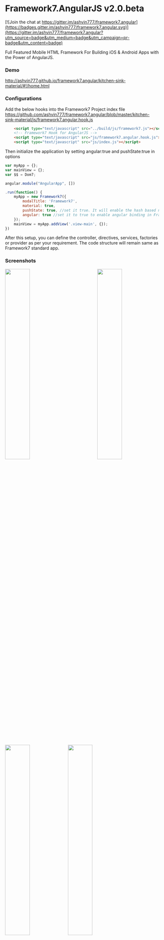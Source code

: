 Framework7.AngularJS v2.0.beta
==========

[![Join the chat at https://gitter.im/ashvin777/framework7.angular](https://badges.gitter.im/ashvin777/framework7.angular.svg)](https://gitter.im/ashvin777/framework7.angular?utm_source=badge&utm_medium=badge&utm_campaign=pr-badge&utm_content=badge)

Full Featured Mobile HTML Framework For Building iOS & Android Apps with the Power of AngularJS.

### Demo
http://ashvin777.github.io/framework7.angular/kitchen-sink-material/#!/home.html

### Configurations

Add the below hooks into the Framework7 Project index file
https://github.com/ashvin777/framework7.angular/blob/master/kitchen-sink-material/js/framework7.angular.hook.js

```html
	<script type="text/javascript" src="../build/js/framework7.js"></script>
    <!-- Framework7 Hook for AngularJS -->
    <script type="text/javascript" src="js/framework7.angular.hook.js"></script>
    <script type="text/javascript" src="js/index.js"></script>
```

Then initialize the application by setting angular:true and pushState:true in options

```javascript
var myApp = {};
var mainView = {};
var $$ = Dom7;

angular.module("AngularApp", [])

.run(function() {
    myApp = new Framework7({
        modalTitle: 'Framework7',
        material: true,
        pushState: true, //set it true. It will enable the hash based navigation
        angular: true //set it to true to enable angular binding in Framework pages
    });
    mainView = myApp.addView('.view-main', {});
})
```
After this setup, you can define the controller, directives, services, factories or provider as per your requirement. The code structure will remain same as Framework7 standard app.

### Screenshots

<img src="https://github.com/ashvin777/framework7.angular/blob/master/screenshots/Simulator%20Screen%20Shot%2030%20Jun%202016%203.00.46%20pm.png" width="40%"/>

<img src="https://github.com/ashvin777/framework7.angular/blob/master/screenshots/Simulator%20Screen%20Shot%2030%20Jun%202016%203.00.51%20pm.png" width="40%" align="right"/>

<img src="https://github.com/ashvin777/framework7.angular/blob/master/screenshots/Simulator%20Screen%20Shot%2030%20Jun%202016%203.01.20%20pm.png" width="40%"/>

<img src="https://github.com/ashvin777/framework7.angular/blob/master/screenshots/Simulator%20Screen%20Shot%2030%20Jun%202016%203.01.58%20pm.png" width="40%"/>

<img src="https://github.com/ashvin777/framework7.angular/blob/master/screenshots/Simulator%20Screen%20Shot%2030%20Jun%202016%203.02.35%20pm.png" width="40%"/>

### Routing - WIP

For now use Framework7 default router http://framework7.io/docs/router-api.html

### Controller

Controller can be directly assgined to the template root element. By doing so while the Framework7 will initialize the page then AngularJS hooks compiler will compile the template and bind the data based on the scrope of the controller.

So you html template should look like this

```html
<div data-page="calendar" class="page" ng-controller="CalendarCtrl">
	...
    ...
</div>
```

### Framework7 Template

The templates of side panels, popover, modals etc, wrap them in a element directive and add that directive in html. Like below

**Side Panel**

```html
<body ng-controller="RootCtrl"  ng-cloak >
    ...
    <panel-left></panel-left>
    <panel-right></panel-right>
    ...
</body>
```

**Directive**

```javascript
app.directive("panelLeft", function() {
    return {
        templateUrl: "panel-left.html"
    }
});

app.directive("panelRight", function() {
    return {
        templateUrl: "panel-right.html"
    }
});
```

And defind a controller in the root element of the panels template and use it as required.

### Using Framework7 Components

Framework7 components can be used as it is. Inside the controller those can be initialize like below
```javascript
..
.controller("CalendarCtrl", ["$scope", function($scope) {
	....
    var calendarDefault = myApp.calendar({
        input: '#ks-calendar-default',
    });
    ....
}]);
```

### Limitation

No limitation

### Contact 

ashvin.suthar777@gmail.com

### Licence

The MIT License (MIT)
Copyright (c) 2016

Permission is hereby granted, free of charge, to any person obtaining a copy of this software and associated documentation files (the "Software"), to deal in the Software without restriction, including without limitation the rights to use, copy, modify, merge, publish, distribute, sublicense, and/or sell copies of the Software, and to permit persons to whom the Software is furnished to do so, subject to the following conditions:

The above copyright notice and this permission notice shall be included in all copies or substantial portions of the Software.

THE SOFTWARE IS PROVIDED "AS IS", WITHOUT WARRANTY OF ANY KIND, EXPRESS OR IMPLIED, INCLUDING BUT NOT LIMITED TO THE WARRANTIES OF MERCHANTABILITY, FITNESS FOR A PARTICULAR PURPOSE AND NONINFRINGEMENT. IN NO EVENT SHALL THE AUTHORS OR COPYRIGHT HOLDERS BE LIABLE FOR ANY CLAIM, DAMAGES OR OTHER LIABILITY, WHETHER IN AN ACTION OF CONTRACT, TORT OR OTHERWISE, ARISING FROM, OUT OF OR IN CONNECTION WITH THE SOFTWARE OR THE USE OR OTHER DEALINGS IN THE SOFTWARE.

